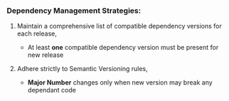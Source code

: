 ### Dependency Management Strategies:

1. Maintain a comprehensive list of compatible dependency versions for each release,
   - At least **one** compatible dependency version must be present for new release

2. Adhere strictly to Semantic Versioning rules,
   - **Major Number** changes only when new version may break any dependant code